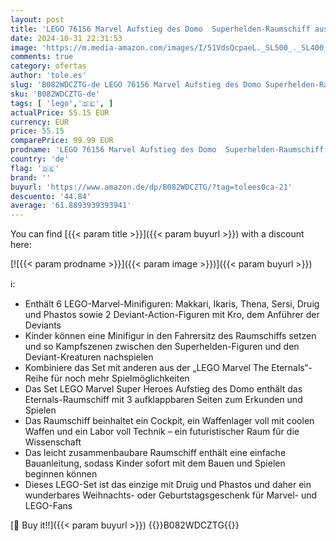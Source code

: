 ```yaml
---
layout: post
title: 'LEGO 76156 Marvel Aufstieg des Domo  Superhelden-Raumschiff aus dem Film The Eternals und 2 Deviant-Figuren  Spielzeug  Geschenkidee'
date: 2024-10-31 22:31:53
image: 'https://m.media-amazon.com/images/I/51VdsQcpaeL._SL500_._SL400_.jpg'
comments: true
category: ofertas
author: 'tole.es'
slug: 'B082WDCZTG-de LEGO 76156 Marvel Aufstieg des Domo Superhelden-Raumschiff...'
sku: 'B082WDCZTG-de'
tags: [ 'lego','🇩🇪', ]
actualPrice: 55.15 EUR
currency: EUR
price: 55.15
comparePrice: 99.99 EUR
prodname: 'LEGO 76156 Marvel Aufstieg des Domo  Superhelden-Raumschiff aus dem Film The Eternals und 2 Deviant-Figuren  Spielzeug  Geschenkidee'
country: 'de'
flag: '🇩🇪'
brand: ''
buyurl: 'https://www.amazon.de/dp/B082WDCZTG/?tag=tolees0ca-21'
descuento: '44.84'
average: '61.8893939393941'
---
```


You can find [{{< param title >}}]({{< param buyurl >}}) with a discount here:

[![{{< param prodname >}}]({{< param image >}})]({{< param buyurl >}})

ℹ️:

- Enthält 6 LEGO-Marvel-Minifiguren: Makkari, Ikaris, Thena, Sersi, Druig und Phastos sowie 2 Deviant-Action-Figuren mit Kro, dem Anführer der Deviants
- Kinder können eine Minifigur in den Fahrersitz des Raumschiffs setzen und so Kampfszenen zwischen den Superhelden-Figuren und den Deviant-Kreaturen nachspielen
- Kombiniere das Set mit anderen aus der „LEGO Marvel The Eternals“-Reihe für noch mehr Spielmöglichkeiten
- Das Set LEGO Marvel Super Heroes Aufstieg des Domo enthält das Eternals-Raumschiff mit 3 aufklappbaren Seiten zum Erkunden und Spielen
- Das Raumschiff beinhaltet ein Cockpit, ein Waffenlager voll mit coolen Waffen und ein Labor voll Technik – ein futuristischer Raum für die Wissenschaft
- Das leicht zusammenbaubare Raumschiff enthält eine einfache Bauanleitung, sodass Kinder sofort mit dem Bauen und Spielen beginnen können
- Dieses LEGO-Set ist das einzige mit Druig und Phastos und daher ein wunderbares Weihnachts- oder Geburtstagsgeschenk für Marvel- und LEGO-Fans

[🛒 Buy it!!]({{< param buyurl >}})
{{<world>}}B082WDCZTG{{</world>}}

